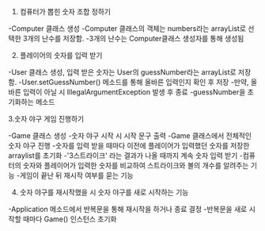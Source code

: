 1. 컴퓨터가 뽑힌 숫자 조합 정하기

-Computer 클래스 생성
-Computer 클래스의 객체는 numbers라는 arrayList로 선택한 3개의 난수를 저장함.
-3개의 난수는 Computer클래스 생성자를 통해 생성됨

2. 플레이어의 숫자를 입력 받기

-User 클래스 생성, 입력 받은 숫자는 User의 guessNumber라는 arrayList로 저장함.
-User.setGuessNumber() 메소드를 통해 올바른 입력인지 확인 후 저장
-만약, 올바른 입력이 아닐 시 IllegalArgumentException 발생 후 종료
-guessNumber을 초기화하는 메소드


3.숫자 야구 게임 진행하기

-Game 클래스 생성
-숫자 야구 시작 시 시작 문구 출력
-Game 클래스에서 전체적인 숫자 야구 진행
-숫자를 입력 받을 때마다 이전에 플레이어가 입력했던 숫자를 저장한 arraylist를 초기화
-'3스트라이크' 라는 결과가 나올 때까지 계속 숫자 입력 받기
-컴퓨터의 숫자와 플레이어가 입력한 숫자를 비교하여 스트라이크와 볼의 개수를 알려주는 기능
-게임이 끝난 뒤 재시작 여부를 묻는 기능

4. 숫자 야구를 재시작했을 시 숫자 야구를 새로 시작하는 기능

-Application 메소드에서 반복문을 통해 재시작을 하거나 종료 결정
-반복문을 새로 시작할 때마다 Game() 인스턴스 초기화
